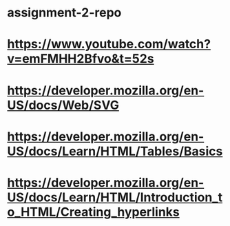 # assignment-2-repo
# https://www.youtube.com/watch?v=emFMHH2Bfvo&t=52s
# https://developer.mozilla.org/en-US/docs/Web/SVG
# https://developer.mozilla.org/en-US/docs/Learn/HTML/Tables/Basics
# https://developer.mozilla.org/en-US/docs/Learn/HTML/Introduction_to_HTML/Creating_hyperlinks
